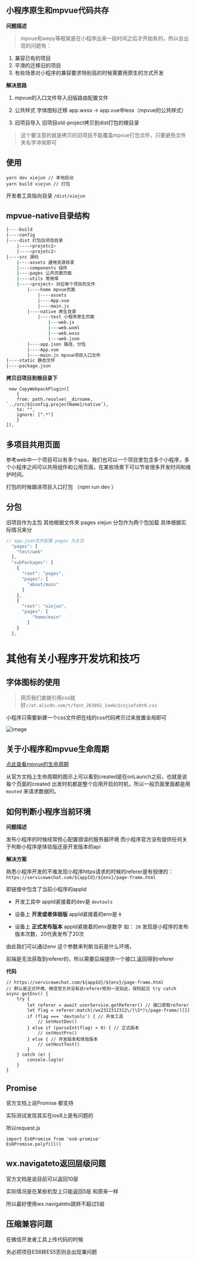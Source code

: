 ## 小程序原生和mpvue代码共存

**问题描述**

> mpvue和wepy等框架是在小程序出来一段时间之后才开始有的，所以会出现的问题有：

1. 兼容已有的项目
2. 平滑的迁移旧的项目
3. 有些场景对小程序的兼容要求特别高的时候需要用原生的方式开发

**解决思路**
1. mpvue的入口文件导入旧版路由配置文件

2. 公共样式 字体图标迁移 app.wxss -> app.vue中less（mpvue的公共样式）

3. 旧项目导入 旧项目old-project拷贝到dist打包的根目录

> 这个要注意的就是拷贝的旧项目不能覆盖mpvue打包文件，只要避免文件夹名字冲突即可


## 使用

```
yarn dev xiejun // 本地启动
yarn build xiejun // 打包
```
开发者工具指向目录
`/dist/xiejun`

## mpvue-native目录结构

```bash
|----build
|----config
|----dist 打包后项目目录
    |----<projetc1>
    |----<projetc2>
|----src 源码
    |----assets 通用资源目录
    |----components 组件
    |----pages 公共页面页面
    |----utils 常用库
    |----<project> 对应单个项目的文件
        |----home mpvue页面
            |----assets
            |----App.vue
            |----main.js
        |----native 原生目录
            |----test 小程序原生页面
                |---web.js
                |---web.wxml
                |---web.wxss
                |---web.json
        |----app.json 路径、分包
        |----App.vue
        |----main.js mpvue项目入口文件
|----static 静态文件
|----package.json
```

**拷贝旧项目到根目录下**

```
 new CopyWebpackPlugin([
    {
    from: path.resolve(__dirname, `../src/${config.projectName}/native`),
    to: "",
    ignore: [".*"]
    }
]),
```

## 多项目共用页面

参考web中一个项目可以有多个spa，我们也可以一个项目里包含多个小程序，多个小程序之间可以共用组件和公用页面，在某些场景下可以节省很多开发时间和维护时间。

打包的时候跟进项目入口打包 （npm run dev <project>）


## 分包

旧项目作为主包
其他根据文件夹 pages xiejun 分包作为两个包加载
具体根据实际情况来分

```js
// app.json文件配置 pages 为主包
  "pages": [
    "test/web"
  ],
  "subPackages": [
    {
      "root": "pages",
      "pages": [
        "about/main"
      ]
    },
    { 
      "root": "xiejun", 
      "pages": [
          "home/main"
        ]
    }
  ],
```


# 其他有关小程序开发坑和技巧

## 字体图标的使用

> 网页我们直接引用css就好`//at.alicdn.com/t/font_263892_1oe6c1cnjiofxbt9.css`

小程序只需要新建一个css文件把在线的css代码拷贝过来放置全局即可

![image](https://shanhs.oss-cn-shenzhen.aliyuncs.com/newboss/2018-10-07/cd21dc5d-2b2d-46a0-9239-56975539e3d7.png)

## 关于小程序和mpvue生命周期

[点此查看mpvue的生命周期](http://mpvue.com/mpvue/#_5)

从官方文档上生命周期的图示上可以看到created是在onLaunch之前，也就是说每个页面的created 出发时机都是整个应用开启的时机，所以一般页面里面都是用`mouted` 来请求数据的。


## 如何判断小程序当前环境

**问题描述**

发布小程序的时候经常担心配置错误的服务器环境
而小程序官方没有提供任何关于判断小程序是体验版还是开发版本的api

**解决方案**

熟悉小程序开发的不难发现小程序https请求的时候的referer是有规律的：`https://servicewechat.com/${appId}/${env}/page-frame.html`

即链接中包含了当前小程序的appId 

- 开发工具中 appId紧接着的dev是 `devtools`

- 设备上 **开发或者体验版** appId紧接着的env是 `0` 

- 设备上 **正式发布版本** appId紧接着的env是数字 如： `20` 发现是小程序的发布版本次数，20代表发布了20次

由此我们可以通过env 这个参数来判断当前是什么环境，

前端是无法获取到referer的，所以需要后端提供一个接口,返回得到referer

**代码**

```
// https://servicewechat.com/${appId}/${env}/page-frame.html
// 默认是正式环境，微信官方并没有说referer规则一定如此，保险起见 try catch
async getEnv() {
    try {
        let referer = await userService.getReferer() // 接口获取referer
        let flag = referer.match(/wx2312312312\/(\S*)\/page-frame/)[1]
        if (flag === 'devtools') { // 开发工具
            // setHostDev()
        } else if (parseInt(flag) > 0) { // 正式版本
            // setHostPro()
        } else { // 开发版本和体验版本
            // setHostTest()
        }
    } catch (e) {
        console.log(e)
    }
}
```
## Promise

官方文档上说Promise 都支持

实际测试发现其实在ios8上是有问题的

所以request.js
```
import Es6Promise from 'es6-promise'
Es6Promise.polyfill()
```

## wx.navigateto返回层级问题

官方文档是说目前可以返回10层

实际情况是在某些机型上只能返回5层 和原来一样

所以最好使用wx.navigateto跳转不超过5层

## 压缩兼容问题

在微信开发者工具上传代码的时候 

务必把项目ES6转ES5否则会出现兼问题